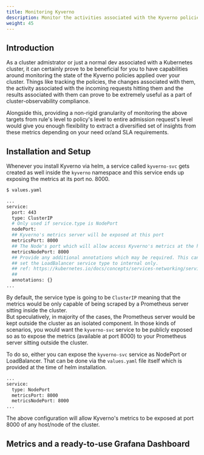 ```yaml
---
title: Monitoring Kyverno
description: Monitor the activities associated with the Kyverno policies applied over your cluster with a good set of Prometheus-compliant metrics
weight: 45
---
```


## Introduction

As a cluster admistrator or just a normal dev associated with a Kubernetes cluster, it can certainly prove to be beneficial for you to have capabilities around monitoring the state of the Kyverno policies applied over your cluster. Things like tracking the policies, the changes associated with them, the activity associated with the incoming requests hitting them and the results associated with them can prove to be extremely useful as a part of cluster-observability compliance.

Alongside this, providing a non-rigid granularity of monitoring the above targets from rule's level to policy's level to entire admission request's level would give you enough flexibility to extract a diversified set of insights from these metrics depending on your need or/and SLA requirements.

## Installation and Setup

Whenever you install Kyverno via helm, a service called `kyverno-svc` gets created as well inside the `kyverno` namespace and this service ends up exposing the metrics at its port no. 8000.

```sh
$ values.yaml

...
service:
  port: 443
  type: ClusterIP
  # Only used if service.type is NodePort
  nodePort:
  ## Kyverno's metrics server will be exposed at this port
  metricsPort: 8000
  ## The Node's port which will allow access Kyverno's metrics at the host level. Only used if service.type is NodePort.
  metricsNodePort: 8000
  ## Provide any additional annotations which may be required. This can be used to
  ## set the LoadBalancer service type to internal only.
  ## ref: https://kubernetes.io/docs/concepts/services-networking/service/#internal-load-balancer
  ##
  annotations: {}
...
```

By default, the service type is going to be `ClusterIP` meaning that the metrics would be only capable of being scraped by a Prometheus server sitting inside the cluster. <br>
But speculatively, in majority of the cases, the Prometheus server would be kept outside the cluster as an isolated component. In those kinds of scenarios, you would want the `kyverno-svc` service to be publicly exposed so as to expose the metrics (available at port 8000) to your Prometheus server sitting outside the cluster.<br>

To do so, either you can expose the `kyverno-svc` service as NodePort or LoadBalancer.
That can be done via the `values.yaml` file itself which is provided at the time of helm installation.

```sh
...
service:
  type: NodePort
  metricsPort: 8000
  metricsNodePort: 8000
...
```

The above configuration will allow Kyverno's metrics to be exposed at port 8000 of any host/node of the cluster.

## Metrics and a ready-to-use Grafana Dashboard